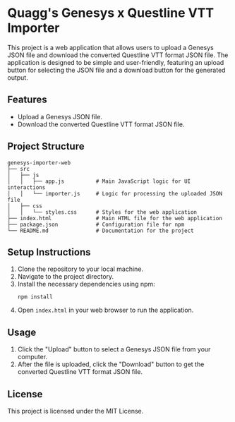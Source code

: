 # Quagg's Genesys x Questline VTT Importer

This project is a web application that allows users to upload a Genesys JSON file and download the converted Questline VTT format JSON file. The application is designed to be simple and user-friendly, featuring an upload button for selecting the JSON file and a download button for the generated output.

## Features

- Upload a Genesys JSON file.
- Download the converted Questline VTT format JSON file.

## Project Structure

```
genesys-importer-web
├── src
│   ├── js
│   │   ├── app.js          # Main JavaScript logic for UI interactions
│   │   └── importer.js     # Logic for processing the uploaded JSON file
│   ├── css
│   │   └── styles.css      # Styles for the web application
├── index.html              # Main HTML file for the web application
├── package.json            # Configuration file for npm
└── README.md               # Documentation for the project
```

## Setup Instructions

1. Clone the repository to your local machine.
2. Navigate to the project directory.
3. Install the necessary dependencies using npm:
   ```
   npm install
   ```
4. Open `index.html` in your web browser to run the application.

## Usage

1. Click the "Upload" button to select a Genesys JSON file from your computer.
2. After the file is uploaded, click the "Download" button to get the converted Questline VTT format JSON file.

## License

This project is licensed under the MIT License.